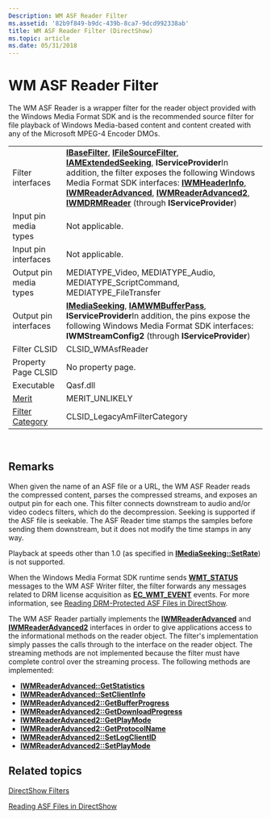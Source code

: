 ```yaml
---
Description: WM ASF Reader Filter
ms.assetid: '82b9f849-b9dc-439b-8ca7-9dcd992338ab'
title: WM ASF Reader Filter (DirectShow)
ms.topic: article
ms.date: 05/31/2018
---
```


# WM ASF Reader Filter

The WM ASF Reader is a wrapper filter for the reader object provided with the Windows Media Format SDK and is the recommended source filter for file playback of Windows Media-based content and content created with any of the Microsoft MPEG-4 Encoder DMOs.



|                                          |                                                                                                                                                                                                                                                                                                                                                                                                                                                                                           |
|------------------------------------------|-------------------------------------------------------------------------------------------------------------------------------------------------------------------------------------------------------------------------------------------------------------------------------------------------------------------------------------------------------------------------------------------------------------------------------------------------------------------------------------------|
| Filter interfaces                        | [**IBaseFilter**](/windows/desktop/api/Strmif/nn-strmif-ibasefilter), [**IFileSourceFilter**](/windows/desktop/api/Strmif/nn-strmif-ifilesourcefilter), [**IAMExtendedSeeking**](/windows/desktop/api/Qnetwork/nn-qnetwork-iamextendedseeking), **IServiceProvider**In addition, the filter exposes the following Windows Media Format SDK interfaces: [**IWMHeaderInfo**](https://msdn.microsoft.com/library/Dd798504(v=VS.85).aspx), [**IWMReaderAdvanced**](https://msdn.microsoft.com/library/Dd757429(v=VS.85).aspx), [**IWMReaderAdvanced2**](https://msdn.microsoft.com/library/Dd757430(v=VS.85).aspx), [**IWMDRMReader**](https://msdn.microsoft.com/library/Dd798339(v=VS.85).aspx) (through **IServiceProvider**)<br/> |
| Input pin media types                    | Not applicable.                                                                                                                                                                                                                                                                                                                                                                                                                                                                           |
| Input pin interfaces                     | Not applicable.                                                                                                                                                                                                                                                                                                                                                                                                                                                                           |
| Output pin media types                   | MEDIATYPE\_Video, MEDIATYPE\_Audio, MEDIATYPE\_ScriptCommand, MEDIATYPE\_FileTransfer                                                                                                                                                                                                                                                                                                                                                                                                     |
| Output pin interfaces                    | [**IMediaSeeking**](/windows/desktop/api/Strmif/nn-strmif-imediaseeking), [**IAMWMBufferPass**](/windows/desktop/api/Dshowasf/nn-dshowasf-iamwmbufferpass), **IServiceProvider**In addition, the pins expose the following Windows Media Format SDK interfaces: **IWMStreamConfig2** (through **IServiceProvider**)<br/>                                                                                                                                                                                                                                    |
| Filter CLSID                             | CLSID\_WMAsfReader                                                                                                                                                                                                                                                                                                                                                                                                                                                                        |
| Property Page CLSID                      | No property page.                                                                                                                                                                                                                                                                                                                                                                                                                                                                         |
| Executable                               | Qasf.dll                                                                                                                                                                                                                                                                                                                                                                                                                                                                                  |
| [Merit](merit.md)                       | MERIT\_UNLIKELY                                                                                                                                                                                                                                                                                                                                                                                                                                                                           |
| [Filter Category](filter-categories.md) | CLSID\_LegacyAmFilterCategory                                                                                                                                                                                                                                                                                                                                                                                                                                                             |



 

## Remarks

When given the name of an ASF file or a URL, the WM ASF Reader reads the compressed content, parses the compressed streams, and exposes an output pin for each one. This filter connects downstream to audio and/or video codecs filters, which do the decompression. Seeking is supported if the ASF file is seekable. The ASF Reader time stamps the samples before sending them downstream, but it does not modify the time stamps in any way.

Playback at speeds other than 1.0 (as specified in [**IMediaSeeking::SetRate**](/windows/desktop/api/Strmif/nf-strmif-imediaseeking-setrate)) is not supported.

When the Windows Media Format SDK runtime sends [**WMT\_STATUS**](https://msdn.microsoft.com/library/Dd757854(v=VS.85).aspx) messages to the WM ASF Writer filter, the filter forwards any messages related to DRM license acquisition as [**EC\_WMT\_EVENT**](ec-wmt-event.md) events. For more information, see [Reading DRM-Protected ASF Files in DirectShow](reading-drm-protected-asf-files-in-directshow.md).

The WM ASF Reader partially implements the [**IWMReaderAdvanced**](https://msdn.microsoft.com/library/Dd757429(v=VS.85).aspx) and [**IWMReaderAdvanced2**](https://msdn.microsoft.com/library/Dd757430(v=VS.85).aspx) interfaces in order to give applications access to the informational methods on the reader object. The filter's implementation simply passes the calls through to the interface on the reader object. The streaming methods are not implemented because the filter must have complete control over the streaming process. The following methods are implemented:

-   [**IWMReaderAdvanced::GetStatistics**](https://msdn.microsoft.com/library/Dd743477(v=VS.85).aspx)
-   [**IWMReaderAdvanced::SetClientInfo**](https://msdn.microsoft.com/library/Dd743483(v=VS.85).aspx)
-   [**IWMReaderAdvanced2::GetBufferProgress**](https://msdn.microsoft.com/library/Dd757431(v=VS.85).aspx)
-   [**IWMReaderAdvanced2::GetDownloadProgress**](https://msdn.microsoft.com/library/Dd757432(v=VS.85).aspx)
-   [**IWMReaderAdvanced2::GetPlayMode**](https://msdn.microsoft.com/library/Dd757435(v=VS.85).aspx)
-   [**IWMReaderAdvanced2::GetProtocolName**](https://msdn.microsoft.com/library/Dd757436(v=VS.85).aspx)
-   [**IWMReaderAdvanced2::SetLogClientID**](https://msdn.microsoft.com/library/Dd757441(v=VS.85).aspx)
-   [**IWMReaderAdvanced2::SetPlayMode**](https://msdn.microsoft.com/library/Dd757443(v=VS.85).aspx)

## Related topics

<dl> <dt>

[DirectShow Filters](directshow-filters.md)
</dt> <dt>

[Reading ASF Files in DirectShow](reading-asf-files-in-directshow.md)
</dt> </dl>

 

 




